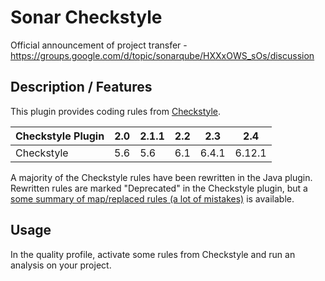 Sonar Checkstyle
==========

Official announcement of project transfer - https://groups.google.com/d/topic/sonarqube/HXXxOWS_sOs/discussion

## Description / Features

This plugin provides coding rules from [Checkstyle](http://checkstyle.sourceforge.net/).

Checkstyle Plugin|2.0|2.1.1|2.2|2.3|2.4
-----------------|---|---|---|---|---
Checkstyle|5.6|5.6|6.1|6.4.1|6.12.1

A majority of the Checkstyle rules have been rewritten in the Java plugin. Rewritten rules are marked "Deprecated" in the Checkstyle plugin, but a [some summary of map/replaced rules (a lot of mistakes)](http://dist.sonarsource.com/reports/coverage/checkstyle.html) is available.

## Usage
In the quality profile, activate some rules from Checkstyle and run an analysis on your project.

